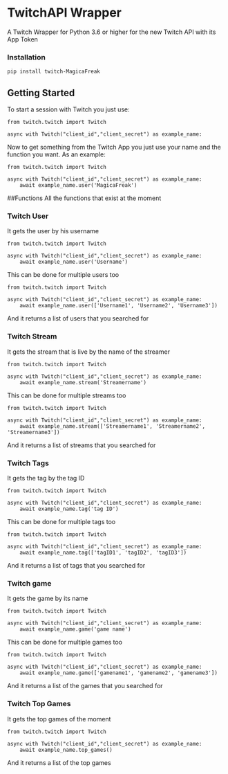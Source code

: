 # TwitchAPI Wrapper
A Twitch Wrapper for Python 3.6 or higher for the new Twitch API with its App Token
### Installation
```
pip install twitch-MagicaFreak
```
## Getting Started
To start a session with Twitch you just use:
```
from twitch.twitch import Twitch

async with Twitch("client_id","client_secret") as example_name:
```
Now to get something from the Twitch App you just use your name and the function you want.
As an example:
```
from twitch.twitch import Twitch

async with Twitch("client_id","client_secret") as example_name:
    await example_name.user('MagicaFreak')
```
##Functions
All the functions that exist at the moment
### Twitch User
It gets the user by his username
```
from twitch.twitch import Twitch

async with Twitch("client_id","client_secret") as example_name:
    await example_name.user('Username')
```
This can be done for multiple users too
```
from twitch.twitch import Twitch

async with Twitch("client_id","client_secret") as example_name:
    await example_name.user(['Username1', 'Username2', 'Username3'])
```
And it returns a list of users that you searched for

### Twitch Stream
It gets the stream that is live by the name of the streamer
```
from twitch.twitch import Twitch

async with Twitch("client_id","client_secret") as example_name:
    await example_name.stream('Streamername')
```
This can be done for multiple streams too
```
from twitch.twitch import Twitch

async with Twitch("client_id","client_secret") as example_name:
    await example_name.stream(['Streamername1', 'Streamername2', 'Streamername3'])
```
And it returns a list of streams that you searched for

### Twitch Tags
It gets the tag by the tag ID
```
from twitch.twitch import Twitch

async with Twitch("client_id","client_secret") as example_name:
    await example_name.tag('tag ID')
```
This can be done for multiple tags too
```
from twitch.twitch import Twitch

async with Twitch("client_id","client_secret") as example_name:
    await example_name.tag(['tagID1', 'tagID2', 'tagID3'])
```
And it returns a list of tags that you searched for

### Twitch game
It gets the game by its name
```
from twitch.twitch import Twitch

async with Twitch("client_id","client_secret") as example_name:
    await example_name.game('game name')
```
This can be done for multiple games too
```
from twitch.twitch import Twitch

async with Twitch("client_id","client_secret") as example_name:
    await example_name.game(['gamename1', 'gamename2', 'gamename3'])
```
And it returns a list of the games that you searched for

### Twitch Top Games
It gets the top games of the moment
```
from twitch.twitch import Twitch

async with Twitch("client_id","client_secret") as example_name:
    await example_name.top_games()
```
And it returns a list of the top games